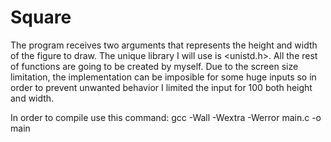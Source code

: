 # Square
The program receives two arguments that represents the height and width of the figure to draw. The unique library I will use is &lt;unistd.h>. All the rest of functions are going to be created by myself.
Due to the screen size limitation, the implementation can be imposible for some huge inputs so in order to prevent unwanted behavior I limited the input for 100 both height and width.

In order to compile use this command: gcc -Wall -Wextra -Werror main.c -o main
